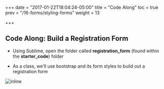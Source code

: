 +++
date = "2017-01-22T18:04:24-05:00"
title = "Code Along"
toc = true
prev = "/16-forms/styling-forms"
weight = 13

+++

## Code Along: Build a Registration Form

- Using Sublime, open the folder called **registration_form** (found within the **starter_code**) folder

- As a class, we'll use bootstrap and its form styles to build out a registration form 


![inline](/images/16/registration_form.png)
